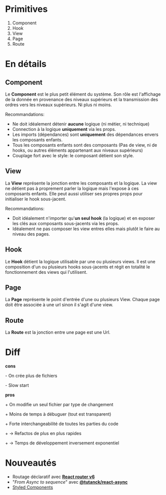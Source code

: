 # Primitives

1. Component
2. Hook
3. View
5. Page
6. Route

# En détails

## Component

Le **Component** est le plus petit élément du système.
Son rôle est l'affichage de la donnée en provenance des niveaux supérieurs et la transmission des ordres vers les niveaux supérieurs.
Ni plus ni moins.

Recommandations:

- Ne doit idéalement détenir **aucune** logique (ni métier, ni technique)
- Connection à la logique **uniquement** via les props.
- Les imports (dépendances) sont **uniquement** des dépendances envers les composants enfants.
- Tous les composants enfants sont des composants (Pas de view, ni de hooks, ou autres éléments appartenant aux niveaux supérieurs)
- Couplage fort avec le style: le composant détient son style.

## View

La **View** représente la jonction entre les composants et la logique. La view ne détient pas à proprement parler la logique mais l'expose à ces composants enfants. Elle peut aussi utiliser ses propres props pour initialiser le hook sous-jacent.

Recommandations:

- Doit idéalement n'importer qu'**un seul hook** (la logique) et en exposer les clés aux composants sous-jacents via les props.
- Idéalement ne pas composer les view entres elles mais plutôt le faire au niveau des pages.

## Hook

Le **Hook** détient la logique utilisable par une ou plusieurs views. Il est une composition d'un ou plusieurs hooks sous-jacents et régit en totalité le fonctionnement des views qui l'utilisent.

## Page

La **Page** représente le point d'entrée d'une ou plusieurs View.
Chaque page doit être associée à une url sinon il s'agit d'une view.

## Route

La **Route** est la jonction entre une page est une Url.


# Diff

**cons**

\- On crée plus de fichiers

\- Slow start

**pros**

\+ On modifie un seul fichier par type de changement

\+ Moins de temps à débuguer (tout est transparent)

\+ Forte interchangeabilité de toutes les parties du code

\+ -> Refactos de plus en plus rapides

\+ -> Temps de développement inversement exponentiel

# Nouveautés

- Routage déclaratif avec [**React router v6**](https://reactrouter.com/docs/en/v6/examples/route-objects)
- "_From Async to sequence_" avec [**@tutanck/react-async**](https://www.npmjs.com/package/@tutanck/react-async)
- [Styled Components](https://mui.com/system/styled/)
